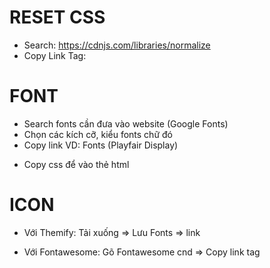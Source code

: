 # RESET CSS
- Search: https://cdnjs.com/libraries/normalize
- Copy Link Tag: <link rel="stylesheet" href="https://cdnjs.cloudflare.com/ajax/libs/normalize/8.0.1/normalize.min.css">
# FONT
- Search fonts cần đưa vào website (Google Fonts)
- Chọn các kích cỡ, kiểu fonts chữ đó
- Copy link
VD: Fonts (Playfair Display)
<!-- <link rel="preconnect" href="https://fonts.googleapis.com">
<link rel="preconnect" href="https://fonts.gstatic.com" crossorigin>
<link href="https://fonts.googleapis.com/css2?family=Playfair+Display:wght@400;500;700&display=swap" rel="stylesheet"> -->
- Copy css để vào thẻ html
<!-- html {
    font-family: 'Playfair Display', serif;
} -->
# ICON
- Với Themify: Tải xuống => Lưu Fonts => link
<!-- <link rel="stylesheet" href="./asset/fonts/themify-icons/themify-icons.css"> -->
- Với Fontawesome: Gõ Fontawesome cnd => Copy link tag

